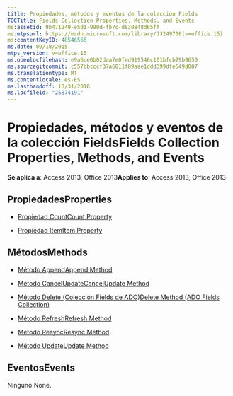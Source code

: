 ```yaml
---
title: Propiedades, métodos y eventos de la colección Fields
TOCTitle: Fields Collection Properties, Methods, and Events
ms:assetid: 9b471249-e5d1-990d-fb7c-d830848d65ff
ms:mtpsurl: https://msdn.microsoft.com/library/JJ249706(v=office.15)
ms:contentKeyID: 48546566
ms.date: 09/18/2015
mtps_version: v=office.15
ms.openlocfilehash: e9a6ce0b02daa7e0fed919546c101bfcb79b9650
ms.sourcegitcommit: c557bbcccf37a6011f89aae1ddd399dfe549d087
ms.translationtype: MT
ms.contentlocale: es-ES
ms.lasthandoff: 10/31/2018
ms.locfileid: "25874191"
---
```

# <a name="fields-collection-properties-methods-and-events"></a><span data-ttu-id="12b05-102">Propiedades, métodos y eventos de la colección Fields</span><span class="sxs-lookup"><span data-stu-id="12b05-102">Fields Collection Properties, Methods, and Events</span></span>

<span data-ttu-id="12b05-103">**Se aplica a**: Access 2013, Office 2013</span><span class="sxs-lookup"><span data-stu-id="12b05-103">**Applies to**: Access 2013, Office 2013</span></span>

## <a name="properties"></a><span data-ttu-id="12b05-104">Propiedades</span><span class="sxs-lookup"><span data-stu-id="12b05-104">Properties</span></span>

- [<span data-ttu-id="12b05-105">Propiedad Count</span><span class="sxs-lookup"><span data-stu-id="12b05-105">Count Property</span></span>](count-property-ado.md)

- [<span data-ttu-id="12b05-106">Propiedad Item</span><span class="sxs-lookup"><span data-stu-id="12b05-106">Item Property</span></span>](item-property-ado.md)

## <a name="methods"></a><span data-ttu-id="12b05-107">Métodos</span><span class="sxs-lookup"><span data-stu-id="12b05-107">Methods</span></span>

- [<span data-ttu-id="12b05-108">Método Append</span><span class="sxs-lookup"><span data-stu-id="12b05-108">Append Method</span></span>](append-method-ado.md)

- [<span data-ttu-id="12b05-109">Método CancelUpdate</span><span class="sxs-lookup"><span data-stu-id="12b05-109">CancelUpdate Method</span></span>](cancelupdate-method-ado.md)

- [<span data-ttu-id="12b05-110">Método Delete (Colección Fields de ADO)</span><span class="sxs-lookup"><span data-stu-id="12b05-110">Delete Method (ADO Fields Collection)</span></span>](delete-method-ado-fields-collection.md)

- [<span data-ttu-id="12b05-111">Método Refresh</span><span class="sxs-lookup"><span data-stu-id="12b05-111">Refresh Method</span></span>](refresh-method-ado.md)

- [<span data-ttu-id="12b05-112">Método Resync</span><span class="sxs-lookup"><span data-stu-id="12b05-112">Resync Method</span></span>](resync-method-ado.md)

- [<span data-ttu-id="12b05-113">Método Update</span><span class="sxs-lookup"><span data-stu-id="12b05-113">Update Method</span></span>](update-method-ado.md)

## <a name="events"></a><span data-ttu-id="12b05-114">Eventos</span><span class="sxs-lookup"><span data-stu-id="12b05-114">Events</span></span>

<span data-ttu-id="12b05-115">Ninguno.</span><span class="sxs-lookup"><span data-stu-id="12b05-115">None.</span></span>

